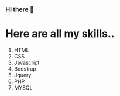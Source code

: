 ### Hi there 👋
<h1>Here are all my skills..</h1>
<ol>
  <li>HTML</li>
  <li>CSS</li>
  <li>Javascript</li>
  <li>Boostrap</li>
  <li>Jquery</li>
  <li>PHP</li>
  <li>MYSQL</li>
</ol>
